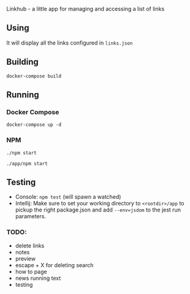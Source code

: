 Linkhub - a little app for managing and accessing a list of links

## Using

It will display all the links configured in `links.json`

## Building

`docker-compose build`

## Running

### Docker Compose

`docker-compose up -d`

### NPM

`./npm start`

`./app/npm start`

## Testing

* Console: `npm test` (will spawn a watched)
* Intellij: Make sure to set your working directory to `<rootdir>/app` to pickup the right package.json and add `--env=jsdom` to the jest run parameters.

### TODO:

- delete links
- notes
- preview
- escape + X for deleting search
- how to page
- news running text
- testing